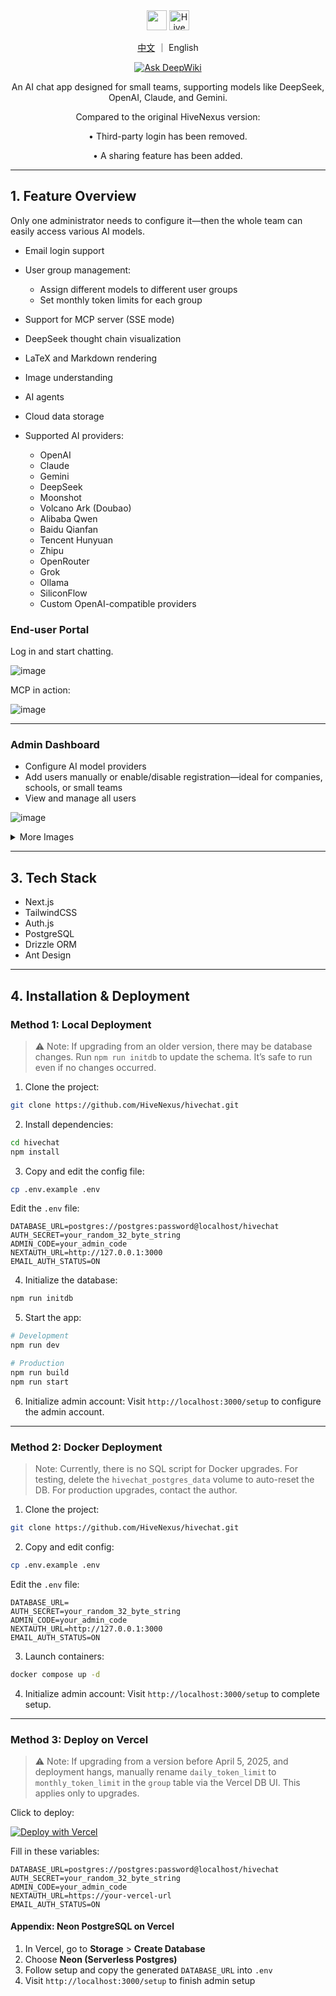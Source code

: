 <div align="center">

<img width="32" height="32" src="https://jiantuku.oss-cn-beijing.aliyuncs.com/share/logo.png" />

<img height="32" alt="HiveChat" src="https://jiantuku.oss-cn-beijing.aliyuncs.com/share/hivechat.png" />

<p><a href="https://github.com/ItsFimall/HiveChat/blob/main/README.md">中文</a> ｜ English</p>

<a href="https://deepwiki.com/ItsFimall/HiveChat" target="_blank"><img src="https://deepwiki.com/badge.svg" alt="Ask DeepWiki"></a>

<p>An AI chat app designed for small teams, supporting models like DeepSeek, OpenAI, Claude, and Gemini.</p>

<p>Compared to the original HiveNexus version:</p>
<p>• Third-party login has been removed.</p>
<p>• A sharing feature has been added.</p>

</div>

---

## 1. Feature Overview

Only one administrator needs to configure it—then the whole team can easily access various AI models.

* Email login support
* User group management:

  * Assign different models to different user groups
  * Set monthly token limits for each group
* Support for MCP server (SSE mode)
* DeepSeek thought chain visualization
* LaTeX and Markdown rendering
* Image understanding
* AI agents
* Cloud data storage
* Supported AI providers:

  * OpenAI
  * Claude
  * Gemini
  * DeepSeek
  * Moonshot
  * Volcano Ark (Doubao)
  * Alibaba Qwen
  * Baidu Qianfan
  * Tencent Hunyuan
  * Zhipu
  * OpenRouter
  * Grok
  * Ollama
  * SiliconFlow
  * Custom OpenAI-compatible providers

### End-user Portal

Log in and start chatting.

![image](https://jiantuku.oss-cn-beijing.aliyuncs.com/share/hivechat/01.png)

MCP in action:

![image](https://jiantuku.oss-cn-beijing.aliyuncs.com/share/hivechat/02.png)

---

### Admin Dashboard

* Configure AI model providers
* Add users manually or enable/disable registration—ideal for companies, schools, or small teams
* View and manage all users

![image](https://jiantuku.oss-cn-beijing.aliyuncs.com/share/hivechat/03.png)

<details>
<summary>More Images</summary>
User group settings, assign accessible models and token limits per group:

<img src="https://jiantuku.oss-cn-beijing.aliyuncs.com/share/hivechat/04.png" />
<img src="https://jiantuku.oss-cn-beijing.aliyuncs.com/share/hivechat/05.png" />

Email and third-party login options:

<img src="https://jiantuku.oss-cn-beijing.aliyuncs.com/share/hivechat/06.png" />

MCP configuration:

<img src="https://jiantuku.oss-cn-beijing.aliyuncs.com/share/hivechat/07.png" />

Search settings:

<img src="https://jiantuku.oss-cn-beijing.aliyuncs.com/share/hivechat/08.png" />
</details>

---

## 3. Tech Stack

* Next.js
* TailwindCSS
* Auth.js
* PostgreSQL
* Drizzle ORM
* Ant Design

---

## 4. Installation & Deployment

### Method 1: Local Deployment

> ⚠️ Note:
> If upgrading from an older version, there may be database changes. Run `npm run initdb` to update the schema. It’s safe to run even if no changes occurred.

1. Clone the project:

```bash
git clone https://github.com/HiveNexus/hivechat.git
```

2. Install dependencies:

```bash
cd hivechat
npm install
```

3. Copy and edit the config file:

```bash
cp .env.example .env
```

Edit the `.env` file:

```env
DATABASE_URL=postgres://postgres:password@localhost/hivechat
AUTH_SECRET=your_random_32_byte_string
ADMIN_CODE=your_admin_code
NEXTAUTH_URL=http://127.0.0.1:3000
EMAIL_AUTH_STATUS=ON
```

4. Initialize the database:

```bash
npm run initdb
```

5. Start the app:

```bash
# Development
npm run dev

# Production
npm run build
npm run start
```

6. Initialize admin account:
   Visit `http://localhost:3000/setup` to configure the admin account.

---

### Method 2: Docker Deployment

> Note:
> Currently, there is no SQL script for Docker upgrades. For testing, delete the `hivechat_postgres_data` volume to auto-reset the DB. For production upgrades, contact the author.

1. Clone the project:

```bash
git clone https://github.com/HiveNexus/hivechat.git
```

2. Copy and edit config:

```bash
cp .env.example .env
```

Edit the `.env` file:

```env
DATABASE_URL=
AUTH_SECRET=your_random_32_byte_string
ADMIN_CODE=your_admin_code
NEXTAUTH_URL=http://127.0.0.1:3000
EMAIL_AUTH_STATUS=ON
```

3. Launch containers:

```bash
docker compose up -d
```

4. Initialize admin account:
   Visit `http://localhost:3000/setup` to complete setup.

---

### Method 3: Deploy on Vercel

> ⚠️ Note:
> If upgrading from a version before April 5, 2025, and deployment hangs, manually rename `daily_token_limit` to `monthly_token_limit` in the `group` table via the Vercel DB UI. This applies only to upgrades.

Click to deploy:

[![Deploy with Vercel](https://vercel.com/button)](https://vercel.com/new/clone?repository-url=https://github.com/HiveNexus/hivechat.git&project-name=hivechat&env=DATABASE_URL&env=AUTH_SECRET&env=ADMIN_CODE&env=EMAIL_AUTH_STATUS&env=FEISHU_AUTH_STATUS&env=FEISHU_CLIENT_ID&env=FEISHU_CLIENT_SECRET)

Fill in these variables:

```
DATABASE_URL=postgres://postgres:password@localhost/hivechat
AUTH_SECRET=your_random_32_byte_string
ADMIN_CODE=your_admin_code
NEXTAUTH_URL=https://your-vercel-url
EMAIL_AUTH_STATUS=ON
```

#### Appendix: Neon PostgreSQL on Vercel

1. In Vercel, go to **Storage** > **Create Database**
2. Choose **Neon (Serverless Postgres)**
3. Follow setup and copy the generated `DATABASE_URL` into `.env`
4. Visit `http://localhost:3000/setup` to finish admin setup

